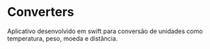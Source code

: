 # Converters

Aplicativo desenvolvido em swift para conversão de unidades como temperatura, peso, moeda e distância.
